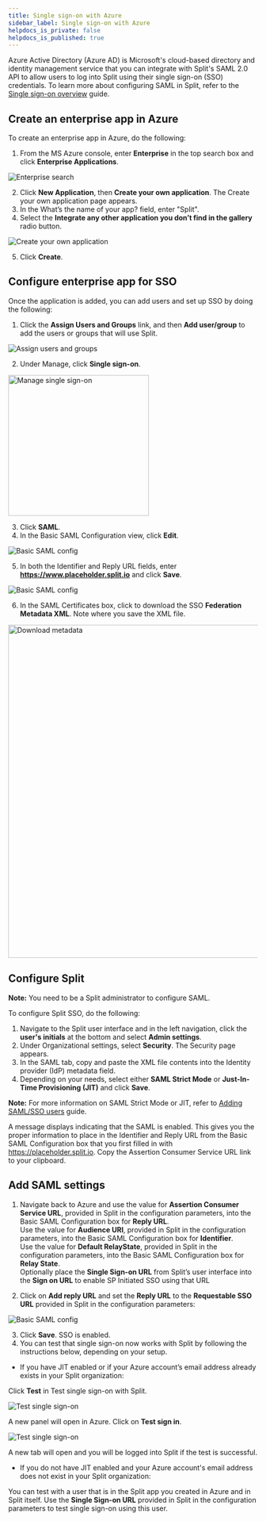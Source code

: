 ```yaml
---
title: Single sign-on with Azure
sidebar_label: Single sign-on with Azure
helpdocs_is_private: false
helpdocs_is_published: true
---
```


<p>
  <button hidden style={{borderRadius:'8px', border:'1px', fontFamily:'Courier New', fontWeight:'800', textAlign:'left'}}> help.split.io link: https://help.split.io/hc/en-us/articles/360021124931-Single-sign-on-with-Azure <br /> ✘ images still hosted on help.split.io </button>
</p>

Azure Active Directory (Azure AD) is Microsoft's cloud-based directory and identity management service that you can integrate with Split's SAML 2.0 API to allow users to log into Split using their single sign-on (SSO) credentials. To learn more about configuring SAML in Split, refer to the [Single sign-on overview](https://help.split.io/hc/en-us/articles/360021120871) guide.

## Create an enterprise app in Azure

To create an enterprise app in Azure, do the following:

1. From the MS Azure console, enter **Enterprise** in the top search box and click **Enterprise Applications**. 

  <p>
    <img src="https://help.split.io/hc/article_attachments/18971707167501" alt="Enterprise search" />
  </p>

2. Click **New Application**, then **Create your own application**. The Create your own application page appears.
3. In the What’s the name of your app? field, enter "Split".
4. Select the **Integrate any other application you don’t find in the gallery** radio button.

  <p>
    <img src="https://help.split.io/hc/article_attachments/18971697712397" alt="Create your own application" />
  </p>

5. Click **Create**. 

## Configure enterprise app for SSO 

Once the application is added, you can add users and set up SSO by doing the following:

1. Click the **Assign Users and Groups** link, and then **Add user/group** to add the users or groups that will use Split.

  <p>
    <img src="https://help.split.io/hc/article_attachments/18971707169165" alt="Assign users and groups" />
  </p>

2. Under Manage, click **Single sign-on**. 

  <p>
    <img src="https://help.split.io/hc/article_attachments/18971707169677" alt="Manage single sign-on" width="284" />
  </p>

3. Click **SAML**.
4. In the Basic SAML Configuration view, click **Edit**. 

  <p>
    <img src="https://help.split.io/hc/article_attachments/18971697715213" alt="Basic SAML config" />
  </p>

5. In both the Identifier and Reply URL fields, enter **https://www.placeholder.split.io** and click **Save**.

  <p>
    <img src="https://help.split.io/hc/article_attachments/18971707170189" alt="Basic SAML config" />
  </p>


6. In the SAML Certificates box, click to download the SSO **Federation Metadata XML**. Note where you save the XML file.

  <p>
    <img src="https://help.split.io/hc/article_attachments/18971697716365" alt="Download metadata" width="672" />
  </p>

## Configure Split

**Note:** You need to be a Split administrator to configure SAML.

To configure Split SSO, do the following:

1. Navigate to the Split user interface and in the left navigation, click the **user's initials** at the bottom and select **Admin settings**.
2. Under Organizational settings, select **Security**. The Security page appears.
3. In the SAML tab, copy and paste the XML file contents into the Identity provider (IdP) metadata field.
4. Depending on your needs, select either **SAML Strict Mode** or **Just-In-Time Provisioning (JIT)** and click **Save**.

**Note:** For more information on SAML Strict Mode or JIT, refer to [Adding SAML/SSO users](https://help.split.io/hc/en-us/articles/360037289472-How-do-I-add-users-if-I-m-using-SAML-SSO-) guide.

A message displays indicating that the SAML is enabled. This gives you the proper information to place in the Identifier and Reply URL from the Basic SAML Configuration box that you first filled in with https://placeholder.split.io. Copy the Assertion Consumer Service URL link to your clipboard.

## Add SAML settings

1. Navigate back to Azure and use the value for **Assertion Consumer Service URL**, provided in Split in the configuration parameters, into the Basic SAML Configuration box for **Reply URL**.  
   Use the value for **Audience URI**, provided in Split in the configuration parameters, into the Basic SAML Configuration box for **Identifier**.  
   Use the value for **Default RelayState**, provided in Split in the configuration parameters, into the Basic SAML Configuration box for **Relay State**.  
   Optionally place the **Single Sign-on URL** from Split’s user interface into the **Sign on URL** to enable SP Initiated SSO using that URL

2. Click on **Add reply URL** and set the **Reply URL** to the **Requestable SSO URL** provided in Split in the configuration parameters:

  <p>
    <img src="https://help.split.io/hc/article_attachments/18971697717773" alt="Basic SAML config" />
  </p>

3. Click **Save**. SSO is enabled.
4. You can test that single sign-on now works with Split by following the instructions below, depending on your setup.

* If you have JIT enabled or if your Azure account’s email address already exists in your Split organization:

Click **Test** in Test single sign-on with Split.

  <p>
    <img src="https://help.split.io/hc/article_attachments/18971707171469" alt="Test single sign-on" />
  </p>

A new panel will open in Azure. Click on **Test sign in**.

  <p>
    <img src="https://help.split.io/hc/article_attachments/18971707171981" alt="Test single sign-on" />
  </p>

A new tab will open and you will be logged into Split if the test is successful.  

*  If you do not have JIT enabled and your Azure account's email address does not exist in your Split organization:

You can test with a user that is in the Split app you created in Azure and in Split itself. Use the **Single Sign-on URL** provided in Split in the configuration parameters to test single sign-on using this user.

  
